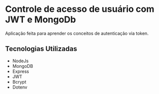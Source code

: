 # Controle de acesso de usuário com JWT e MongoDb
Aplicação feita para aprender os conceitos de autenticação via token.

## Tecnologias Utilizadas
- NodeJs
- MongoDB
- Express
- JWT
- Bcrypt
- Dotenv
